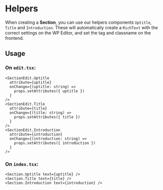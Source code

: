 # Helpers

When creating a **Section**, you can use our helpers components `Uptitle`, `Title` and `Introduction`. These will automatically create a `RichText` with the correct settings on the WP Editor, and set the tag and classname on the frontend.

## Usage

### On `edit.tsx`:

```tsx
<SectionEdit.Uptitle
  attribute={uptitle}
  onChange={(uptitle: string) =>
    props.setAttributes({ uptitle })
  }
/>
<SectionEdit.Title
  attribute={title}
  onChange={(title: string) =>
    props.setAttributes({ title })
  }
/>
<SectionEdit.Introduction
  attribute={introduction}
  onChange={(introduction: string) =>
    props.setAttributes({ introduction })
  }
/>
```

### On `index.tsx`:

```tsx
<Section.Uptitle text={uptitle} />
<Section.Title text={title} />
<Section.Introduction text={introduction} />
```
